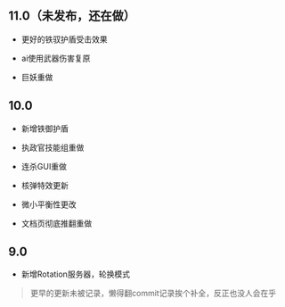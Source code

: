 ## 11.0（未发布，还在做）

- 更好的铁驭护盾受击效果

- ai使用武器伤害复原

- 巨妖重做

## 10.0

- 新增铁御护盾

- 执政官技能组重做

- 连杀GUI重做

- 核弹特效更新

- 微小平衡性更改

- 文档页彻底推翻重做

## 9.0

- 新增Rotation服务器，轮换模式

> 更早的更新未被记录，懒得翻commit记录挨个补全，反正也没人会在乎